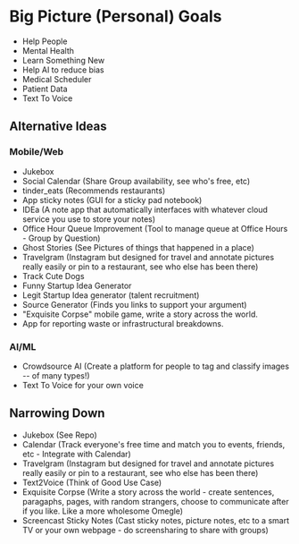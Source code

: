 # Big Picture (Personal) Goals
* Help People
* Mental Health
* Learn Something New
* Help AI to reduce bias
* Medical Scheduler
* Patient Data
* Text To Voice 

## Alternative Ideas

### Mobile/Web
* Jukebox
* Social Calendar (Share Group availability, see who's free, etc)
* tinder_eats (Recommends restaurants)
* App sticky notes (GUI for a sticky pad notebook) 
* IDEa (A note app that automatically interfaces with whatever cloud service you use to store your notes)
* Office Hour Queue Improvement (Tool to manage queue at Office Hours - Group by Question) 
* Ghost Stories (See Pictures of things that happened in a place)
* Travelgram (Instagram but designed for travel and annotate pictures really easily or pin to a restaurant, see who else has been there)
* Track Cute Dogs 
* Funny Startup Idea Generator 
* Legit Startup Idea generator (talent recruitment) 
* Source Generator (Finds you links to support your argument) 
* "Exquisite Corpse" mobile game, write a story across the world. 
* App for reporting waste or infrastructural breakdowns.

### AI/ML

* Crowdsource AI (Create a platform for people to tag and classify images -- of many types!)
* Text To Voice for your own voice



## Narrowing Down

* Jukebox (See Repo) 
* Calendar (Track everyone's free time and match you to events, friends, etc - Integrate with Calendar) 
* Travelgram (Instagram but designed for travel and annotate pictures really easily or pin to a restaurant, see who else has been there)
* Text2Voice (Think of Good Use Case) 
* Exquisite Corpse (Write a story across the world - create sentences, paragaphs, pages, with random strangers, choose to communicate after if you like. Like a more wholesome Omegle)
* Screencast Sticky Notes (Cast sticky notes, picture notes, etc to a smart TV or your own webpage - do screensharing to share with groups) 
